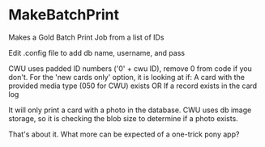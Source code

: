 # MakeBatchPrint
Makes a Gold Batch Print Job from a list of IDs

Edit .config file to add db name, username, and pass

CWU uses padded ID numbers ('0' + cwu ID), remove 0 from code if you don't.
For the 'new cards only' option, it is looking at if:
  A card with the provided media type (050 for CWU) exists
  OR
  If a record exists in the card log

It will only print a card with a photo in the database.  CWU uses db image storage,
so it is checking the blob size to determine if a photo exists.

That's about it.  What more can be expected of a one-trick pony app?

